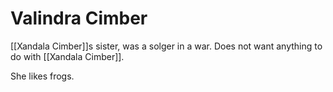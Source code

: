 # Valindra Cimber
[[Xandala Cimber]]s sister, was a solger in a war. Does not want anything to do with [[Xandala Cimber]].

She likes frogs.